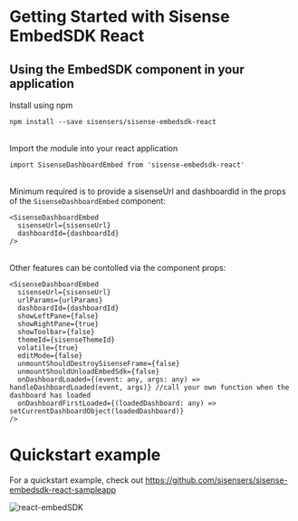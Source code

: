 # Getting Started with Sisense EmbedSDK React

## Using the EmbedSDK component in your application

Install using npm
```
npm install --save sisensers/sisense-embedsdk-react
```
\
Import the module into your react application
```
import SisenseDashboardEmbed from 'sisense-embedsdk-react'
```
\
Minimum required is to provide a sisenseUrl and dashboardId in the props of the `SisenseDashboardEmbed` component:

```
<SisenseDashboardEmbed
  sisenseUrl={sisenseUrl}
  dashboardId={dashboardId}
/>
```
\
Other features can be contolled via the component props:

```
<SisenseDashboardEmbed
  sisenseUrl={sisenseUrl}
  urlParams={urlParams}
  dashboardId={dashboardId}
  showLeftPane={false}
  showRightPane={true}
  showToolbar={false}
  themeId={sisenseThemeId}
  volatile={true}
  editMode={false}
  unmountShouldDestroySisenseFrame={false}
  unmountShouldUnloadEmbedSdk={false}
  onDashboardLoaded={(event: any, args: any) => handleDashboardLoaded(event, args)} //call your own function when the dashboard has loaded
  onDashboardFirstLoaded={(loadedDashboard: any) => setCurrentDashboardObject(loadedDashboard)}
/>
```

# Quickstart example
For a quickstart example, check out https://github.com/sisensers/sisense-embedsdk-react-sampleapp

![react-embedSDK](https://user-images.githubusercontent.com/9842660/232162477-1871de35-25dd-4936-8e31-949180004439.gif)
